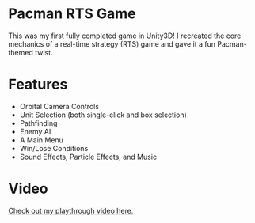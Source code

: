 # Pacman RTS Game
This was my first fully completed game in Unity3D! I recreated the core mechanics of a real-time strategy (RTS) game and gave it a fun Pacman-themed twist.

# Features
* Orbital Camera Controls
* Unit Selection (both single-click and box selection)
* Pathfinding
* Enemy AI
* A Main Menu
* Win/Lose Conditions
* Sound Effects, Particle Effects, and Music

# Video
[Check out my playthrough video here.](https://www.youtube.com/watch?v=O047JSlQLFE&t=185s)
